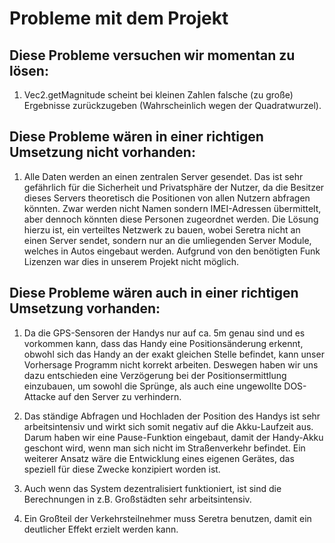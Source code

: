 # Probleme mit dem Projekt

## Diese Probleme versuchen wir momentan zu lösen:
1. Vec2.getMagnitude scheint bei kleinen Zahlen falsche (zu große) Ergebnisse
zurückzugeben (Wahrscheinlich wegen der Quadratwurzel).

## Diese Probleme wären in einer richtigen Umsetzung nicht vorhanden:

1. Alle Daten werden an einen zentralen Server gesendet. Das ist sehr
gefährlich für die Sicherheit und Privatsphäre der Nutzer, da die Besitzer
dieses Servers theoretisch die Positionen von allen Nutzern abfragen könnten.
Zwar werden nicht Namen sondern IMEI-Adressen übermittelt, aber dennoch könnten
diese Personen zugeordnet werden. Die Lösung hierzu ist, ein verteiltes
Netzwerk zu bauen, wobei Seretra nicht an einen Server sendet, sondern nur an
die umliegenden Server Module, welches in Autos eingebaut werden. Aufgrund von
den benötigten Funk Lizenzen war dies in unserem Projekt nicht möglich.

## Diese Probleme wären auch in einer richtigen Umsetzung vorhanden:

1. Da die GPS-Sensoren der Handys nur auf ca. 5m genau sind und es vorkommen kann,
dass das Handy eine Positionsänderung erkennt, obwohl sich das Handy
an der exakt gleichen Stelle befindet, kann unser Vorhersage Programm nicht
korrekt arbeiten. Deswegen haben wir uns dazu entschieden eine Verzögerung 
bei der Positionsermittlung einzubauen, um sowohl die Sprünge, als auch
eine ungewollte DOS-Attacke auf den Server zu verhindern.

2. Das ständige Abfragen und Hochladen der Position des Handys ist sehr
arbeitsintensiv und wirkt sich somit negativ auf die Akku-Laufzeit aus.
Darum haben wir eine Pause-Funktion eingebaut, damit der Handy-Akku 
geschont wird, wenn man sich nicht im Straßenverkehr befindet. Ein weiterer
Ansatz wäre die Entwicklung eines eigenen Gerätes, das speziell für diese Zwecke
konzipiert worden ist.

3. Auch wenn das System dezentralisiert funktioniert, ist sind die Berechnungen
in z.B. Großstädten sehr arbeitsintensiv.

4. Ein Großteil der Verkehrsteilnehmer muss Seretra benutzen, damit ein
deutlicher Effekt erzielt werden kann.
